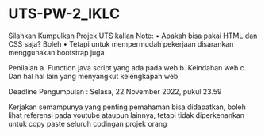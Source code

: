 # UTS-PW-2_IKLC
Silahkan Kumpulkan Projek UTS kalian
Note: 
•	Apakah bisa pakai HTML dan CSS saja? Boleh
•	Tetapi untuk mempermudah pekerjaan disarankan menggunakan bootstrap juga

Penilaian
 a.	Function java script yang ada pada web
 b.	Keindahan web
 c.	Dan hal hal lain yang menyangkut kelengkapan web
 
 
 Deadline Pengumpulan : Selasa, 22 November 2022, pukul 23.59

Kerjakan semampunya yang penting pemahaman bisa didapatkan, boleh lihat referensi pada youtube ataupun lainnya, tetapi tidak diperkenankan untuk copy paste seluruh codingan projek orang

